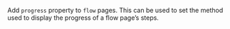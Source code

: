 Add `progress` property to `flow` pages. This can be used to set the method used to display the
progress of a flow page’s steps.
